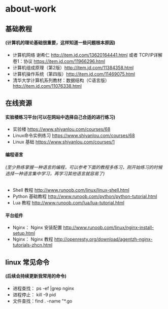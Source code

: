 # about-work

## 基础教程
#### (计算机的理论基础很重要，这样知道一些问题根本原因)
* 计算机网络 谢希仁 http://item.jd.com/13620164441.html 或者 TCP/IP详解 卷1：协议 https://item.jd.com/11966296.html
* 计算机组成原理（第2版）http://item.jd.com/11384358.html
* 计算机操作系统（第四版）http://item.jd.com/11469075.html
* 清华大学计算机系列教材：数据结构（C语言版） http://item.jd.com/11076338.html

## 在线资源
#### 实验楼练习平台(可以在网站中选择自己合适的进行练习)
* 实验楼 https://www.shiyanlou.com/courses/68
* Linux命令实例练习 https://www.shiyanlou.com/courses/68
* Linux 基础 https://www.shiyanlou.com/courses/1

#### 编程语言
###### (至少熟练掌握一种语言的编程，可以参考下面的教程多练习，刚开始练习的时候选择一种语言集中学习，再学习其他语言就容易了)
* Shell 教程 http://www.runoob.com/linux/linux-shell.html
* Python 基础教程 http://www.runoob.com/python/python-tutorial.html
* Lua 教程 http://www.runoob.com/lua/lua-tutorial.html 

#### 平台组件
* Nginx： Nginx 安装配置 http://www.runoob.com/linux/nginx-install-setup.html
* Nginx： Nginx 教程 http://openresty.org/download/agentzh-nginx-tutorials-zhcn.html 

## linux 常见命令
#### (后续会持续更新我常用的命令)
* 进程查找： ps -ef |grep nginx
* 进程停止： kill -9 pid
* 文件查找：find . -name "*.go
	
